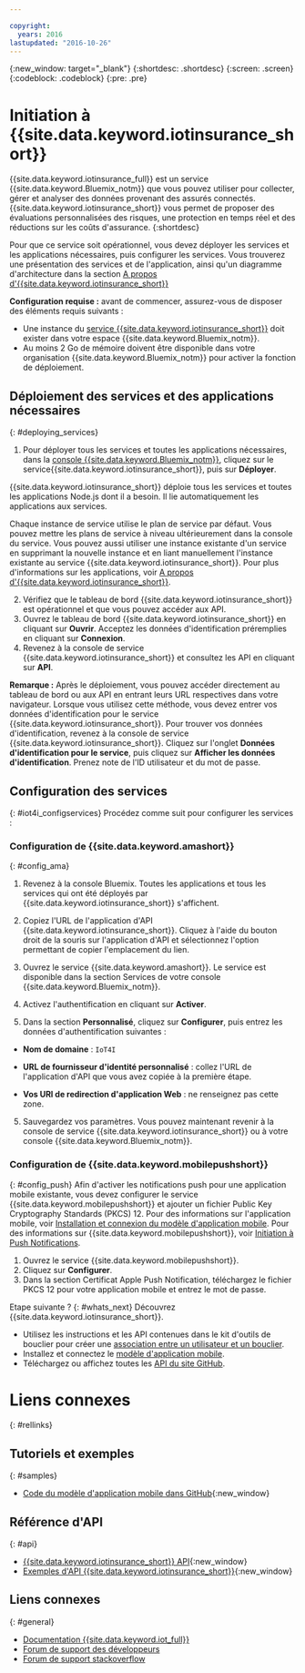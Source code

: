 ```yaml
---

copyright:
  years: 2016
lastupdated: "2016-10-26"
---
```


<!-- Common attributes used in the template are defined as follows: -->
{:new_window: target="\_blank"}
{:shortdesc: .shortdesc}
{:screen: .screen}
{:codeblock: .codeblock}
{:pre: .pre}


<!-- {{site.data.keyword.iotinsurance_full}}  {{site.data.keyword.iotinsurance_short}}  -->


# Initiation à {{site.data.keyword.iotinsurance_short}}

{{site.data.keyword.iotinsurance_full}} est un service {{site.data.keyword.Bluemix_notm}} que vous pouvez utiliser pour collecter,
gérer et analyser des données provenant des assurés connectés. {{site.data.keyword.iotinsurance_short}} vous permet de proposer des évaluations
personnalisées des risques, une protection en temps réel et des réductions sur les coûts d'assurance.
{:shortdesc}

Pour que ce service soit opérationnel, vous devez déployer les services et les applications nécessaires, puis configurer les services. Vous trouverez une présentation des services et de l'application, ainsi qu'un diagramme d'architecture dans la section [A propos d'{{site.data.keyword.iotinsurance_short}}](iotinsurance_overview.html)

**Configuration requise :** avant de commencer, assurez-vous de disposer des éléments requis suivants :
- Une instance du [service {{site.data.keyword.iotinsurance_short}}](https://console.ng.bluemix.net/catalog/services/iot-for-insurance/) doit exister dans votre espace {{site.data.keyword.Bluemix_notm}}.
- Au moins 2 Go de mémoire doivent être disponible dans votre organisation {{site.data.keyword.Bluemix_notm}} pour activer la fonction de déploiement.

## Déploiement des services et des applications nécessaires
{: #deploying_services}

1. Pour déployer tous les services et toutes les applications nécessaires, dans la [console {{site.data.keyword.Bluemix_notm}}](https://console.ng.bluemix.net/#all-items), cliquez sur le service{{site.data.keyword.iotinsurance_short}}, puis sur **Déployer**.

  {{site.data.keyword.iotinsurance_short}} déploie tous les services et toutes les applications Node.js dont il a besoin. Il lie
automatiquement les applications aux services.

  Chaque instance de service utilise le plan de service par défaut. Vous pouvez mettre les plans de service à niveau ultérieurement dans la console
du service. Vous pouvez aussi utiliser une instance existante d'un service en supprimant la nouvelle instance et en liant manuellement l'instance existante
au service {{site.data.keyword.iotinsurance_short}}. Pour plus d'informations sur les applications, voir
[A propos d'{{site.data.keyword.iotinsurance_short}}](iotinsurance_overview.html).

2. Vérifiez que le tableau de bord {{site.data.keyword.iotinsurance_short}} est opérationnel et que vous pouvez accéder aux API.
  1. Ouvrez le tableau de bord {{site.data.keyword.iotinsurance_short}} en cliquant sur **Ouvrir**. Acceptez les données d'identification préremplies en cliquant sur **Connexion**.
  2. Revenez à la console de service {{site.data.keyword.iotinsurance_short}} et consultez les API en cliquant sur **API**.

  **Remarque :** Après le déploiement, vous pouvez accéder directement au tableau de bord ou aux API en entrant leurs URL respectives dans votre navigateur. Lorsque vous utilisez cette méthode, vous devez entrer vos données d'identification pour le service {{site.data.keyword.iotinsurance_short}}. Pour trouver vos données d'identification, revenez à la console de service {{site.data.keyword.iotinsurance_short}}. Cliquez sur l'onglet **Données d'identification pour le service**, puis cliquez sur **Afficher les données d'identification**. Prenez note de l'ID utilisateur et du mot de passe. 

## Configuration des services
{: #iot4i_configservices}
Procédez comme suit pour configurer les services :

### Configuration de {{site.data.keyword.amashort}}
{: #config_ama}
1. Revenez à la console Bluemix. Toutes les applications et tous les services qui ont été déployés par {{site.data.keyword.iotinsurance_short}} s'affichent. 

1. Copiez l'URL de l'application d'API {{site.data.keyword.iotinsurance_short}}. Cliquez à l'aide du bouton droit de la souris sur l'application d'API et sélectionnez l'option permettant de copier l'emplacement du lien.

2. Ouvrez le service {{site.data.keyword.amashort}}. Le service est disponible dans la section Services de votre console {{site.data.keyword.Bluemix_notm}}.

3. Activez l'authentification en cliquant sur **Activer**.

4. Dans la section **Personnalisé**, cliquez sur **Configurer**, puis entrez les données d'authentification suivantes :

  - **Nom de domaine** : `IoT4I`

  - **URL de fournisseur d'identité personnalisé** : collez l'URL de l'application d'API que vous avez copiée à la première étape.

  - **Vos URI de redirection d'application Web** : ne renseignez pas cette zone.

5. Sauvegardez vos paramètres. Vous pouvez maintenant revenir à la console de service {{site.data.keyword.iotinsurance_short}} ou à votre console {{site.data.keyword.Bluemix_notm}}. 

### Configuration de {{site.data.keyword.mobilepushshort}}
{: #config_push}
Afin d'activer les notifications push pour une application mobile existante, vous devez configurer le service {{site.data.keyword.mobilepushshort}}
et ajouter un fichier Public
Key Cryptography Standards (PKCS) 12. Pour des informations sur l'application mobile, voir [Installation et
connexion du modèle d'application mobile](iotinsurance_mobile_app.html). Pour des informations sur {{site.data.keyword.mobilepushshort}}, voir
[Initiation à Push Notifications](https://console.stage1.ng.bluemix.net/docs/services/mobilepush/index.html).

  1. Ouvrez le service {{site.data.keyword.mobilepushshort}}.
  2. Cliquez sur **Configurer**.
  3. Dans la section Certificat Apple Push Notification, téléchargez le fichier PKCS 12 pour votre application mobile et entrez le mot
de
passe.


Etape suivante ?
{: #whats_next}
Découvrez {{site.data.keyword.iotinsurance_short}}.

- Utilisez les instructions et les API contenues dans le kit d'outils de bouclier pour créer une [association entre un utilisateur et un bouclier](iotinsurance_shield_toolkit.html).
- Installez et connectez le [modèle d'application mobile](iotinsurance_mobile_app.html).
- Téléchargez ou affichez toutes les [API du site GitHub](https://github.com/IBM-Bluemix/iot4i-api-examples-nodejs/#iot-for-insurance-api-examples).

# Liens connexes
{: #rellinks}

## Tutoriels et exemples
{: #samples}
* [Code du modèle d'application mobile dans GitHub](https://github.com/ibm-watson-iot/ioti-mobile){:new_window}

## Référence d'API
{: #api}
* [{{site.data.keyword.iotinsurance_short}} API](https://iot4i-api-docs.mybluemix.net/){:new_window}
* [Exemples d'API {{site.data.keyword.iotinsurance_short}}](https://github.com/IBM-Bluemix/iot4i-api-examples-nodejs/#iot-for-insurance-api-examples){:new_window}


## Liens connexes
{: #general}
* [Documentation {{site.data.keyword.iot_full}}](https://console.ng.bluemix.net/docs/services/IoT/index.html)
* [Forum de
support des développeurs](https://developer.ibm.com/answers/search.html?f=&type=question&redirect=search%2Fsearch&sort=relevance&q=%2B[iot]%20%2B[bluemix])
* [Forum de support stackoverflow](http://stackoverflow.com/questions/tagged/ibm-bluemix)
